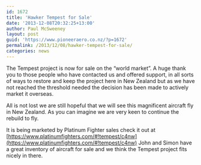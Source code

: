 ```yaml
---
id: 1672
title: 'Hawker Tempest for Sale'
date: '2013-12-08T20:32:25+13:00'
author: Paul McSweeney
layout: post
guid: 'https://www.pioneeraero.co.nz/?p=1672'
permalink: /2013/12/08/hawker-tempest-for-sale/
categories: news
---
```


The Tempest project is now for sale on the “world market”. A huge thank you to those people who have contacted us and offered support, in all sorts of ways to restore and keep the project here in New Zealand but as we have not reached the threshold needed the decision has been made to actively market it overseas.

All is not lost we are still hopeful that we will see this magnificent aircraft fly in New Zealand. As you can imagine we are very keen to continue the rebuild to fly.

It is being marketed by Platinum Fighter sales check it out at [https://www.platinumfighters.com/#!tempest/c4nw](https://www.platinumfighters.com/#!tempest/c4nw) 
John and Simon have a great inventory of aircraft for sale and we think the Tempest project fits nicely in there.
